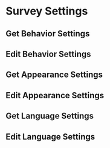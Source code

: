 # Survey Settings

## Get Behavior Settings
## Edit Behavior Settings
## Get Appearance Settings
## Edit Appearance Settings
## Get Language Settings
## Edit Language Settings
